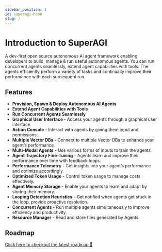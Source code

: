 ```yaml
---
sidebar_position: 1
id: superagi-home
slug: /
---
```


# Introduction to SuperAGI

A dev-first open source autonomous AI agent framework enabling developers to build, manage & run useful autonomous agents. You can run concurrent agents seamlessly, extend agent capabilities with tools. The agents efficiently perform a variety of tasks and continually improve their performance with each subsequent run.

## Features

- **Provision, Spawn & Deploy Autonomous AI Agents**
- **Extend Agent Capabilities with Tools**
- **Run Concurrent Agents Seamlessly**
- **Graphical User Interface** - Access your agents through a graphical user interface.
- **Action Console** - Interact with agents by giving them input and permissions.
- **Multiple Vector DBs** - Connect to multiple Vector DBs to enhance your agent’s performance.
- **Multi-Modal Agents** - Use various forms of inputs to train the agents.
- **Agent Trajectory Fine-Tuning** - Agents learn and improve their performance over time with feedback loops.
- **Performance Telemetry** - Get insights into your agent’s performance and optimize accordingly.
- **Optimized Token Usage** - Control token usage to manage costs effectively.
- **Agent Memory Storage** - Enable your agents to learn and adapt by storing their memory.
- **Looping Detection Heuristics** - Get notified when agents get stuck in the loop, provide proactive resolution.
- **Concurrent Agents** - Run multiple agents simultaneously to improve efficiency and productivity.
- **Resource Manager** - Read and store files generated by Agents.

<!-- ## Tools

![Tool1](https://superagi.com/wp-content/uploads/2023/05/Group-113609.png)
![Tool2](https://superagi.com/wp-content/uploads/2023/05/Group-113612.png)
![Tool3](https://superagi.com/wp-content/uploads/2023/05/Group-113611.png)
![Tool4](https://superagi.com/wp-content/uploads/2023/05/Group-113613.png)
![Tool5](https://superagi.com/wp-content/uploads/2023/05/Group-113615.png)
![Tool6](https://superagi.com/wp-content/uploads/2023/05/Group-113614.png)
![Tool7](https://superagi.com/wp-content/uploads/2023/05/Group-113616.png)
![Tool8](https://superagi.com/wp-content/uploads/2023/05/Group-113617.png)
![Tool9](https://superagi.com/wp-content/uploads/2023/05/Group-113618.png)
![Tool10](https://superagi.com/wp-content/uploads/2023/05/Group-113619.png)
![Tool11](https://superagi.com/wp-content/uploads/2023/05/Group-113620.png)
![Tool12](https://superagi.com/wp-content/uploads/2023/05/Group-113622.png)
![Tool13](https://superagi.com/wp-content/uploads/2023/05/Group-113621.png) -->

<!-- ## Screenshot
![Dashboard](https://superagi.com/wp-content/uploads/2023/05/Dark-Dashboard.png) -->

## Roadmap
[Click here to checkout the latest roadmap 🔗](https://github.com/users/TransformerOptimus/projects/1)
